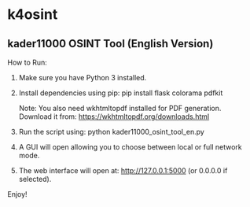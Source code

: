# k4osint

kader11000 OSINT Tool (English Version)
----------------------------------------

How to Run:
1. Make sure you have Python 3 installed.
2. Install dependencies using pip:
   pip install flask colorama pdfkit

   Note: You also need wkhtmltopdf installed for PDF generation.
   Download it from: https://wkhtmltopdf.org/downloads.html

3. Run the script using:
   python kader11000_osint_tool_en.py

4. A GUI will open allowing you to choose between local or full network mode.
5. The web interface will open at: http://127.0.0.1:5000 (or 0.0.0.0 if selected).

Enjoy!
